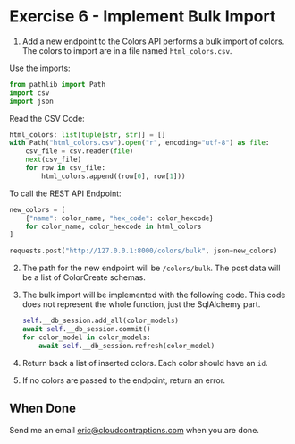 # Exercise 6 - Implement Bulk Import

1. Add a new endpoint to the Colors API performs a bulk import of colors. The colors to import are in a file named `html_colors.csv`.

Use the imports:

```python
from pathlib import Path
import csv
import json
```

Read the CSV Code:

```python
html_colors: list[tuple[str, str]] = []
with Path("html_colors.csv").open("r", encoding="utf-8") as file:
    csv_file = csv.reader(file)
    next(csv_file)
    for row in csv_file:
        html_colors.append((row[0], row[1]))
```

To call the REST API Endpoint:

```python
new_colors = [
    {"name": color_name, "hex_code": color_hexcode}
    for color_name, color_hexcode in html_colors
]

requests.post("http://127.0.0.1:8000/colors/bulk", json=new_colors)
```

2. The path for the new endpoint will be `/colors/bulk`. The post data will be a list of ColorCreate schemas.

3. The bulk import will be implemented with the following code. This code does not represent the whole function, just the SqlAlchemy part.

    ```python
    self.__db_session.add_all(color_models)
    await self.__db_session.commit()
    for color_model in color_models:
        await self.__db_session.refresh(color_model)
    ```

4. Return back a list of inserted colors. Each color should have an `id`.

5. If no colors are passed to the endpoint, return an error.

## When Done

Send me an email [eric@cloudcontraptions.com](mailto:eric@cloudcontraptions.com) when you are done.
